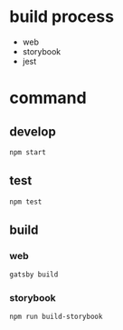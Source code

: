# build process
* web
* storybook
* jest

# command
## develop
```sh
npm start
```

## test
```sh
npm test
```

## build
### web
```sh
gatsby build
```

### storybook
```sh
npm run build-storybook
```
